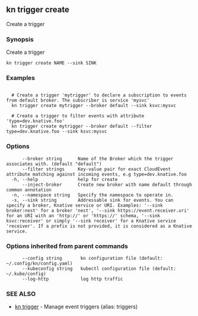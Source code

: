 ## kn trigger create

Create a trigger

### Synopsis

Create a trigger

```
kn trigger create NAME --sink SINK
```

### Examples

```

  # Create a trigger 'mytrigger' to declare a subscription to events from default broker. The subscriber is service 'mysvc'
  kn trigger create mytrigger --broker default --sink ksvc:mysvc

  # Create a trigger to filter events with attribute 'type=dev.knative.foo'
  kn trigger create mytrigger --broker default --filter type=dev.knative.foo --sink ksvc:mysvc
```

### Options

```
      --broker string      Name of the Broker which the trigger associates with. (default "default")
      --filter strings     Key-value pair for exact CloudEvent attribute matching against incoming events, e.g type=dev.knative.foo
  -h, --help               help for create
      --inject-broker      Create new broker with name default through common annotation
  -n, --namespace string   Specify the namespace to operate in.
  -s, --sink string        Addressable sink for events. You can specify a broker, Knative service or URI. Examples: '--sink broker:nest' for a broker 'nest', '--sink https://event.receiver.uri' for an URI with an 'http://' or 'https://' schema, '--sink ksvc:receiver' or simply '--sink receiver' for a Knative service 'receiver'. If a prefix is not provided, it is considered as a Knative service.
```

### Options inherited from parent commands

```
      --config string       kn configuration file (default: ~/.config/kn/config.yaml)
      --kubeconfig string   kubectl configuration file (default: ~/.kube/config)
      --log-http            log http traffic
```

### SEE ALSO

* [kn trigger](kn_trigger.md)	 - Manage event triggers (alias: triggers)

